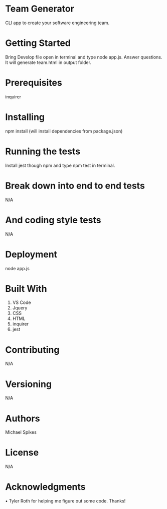 # Team Generator

CLI app to create your software engineering team.

# Getting Started

Bring Develop file open in terminal and type node app.js. Answer questions. It will generate team.html in output folder.

# Prerequisites

inquirer

# Installing

npm install (will install dependencies from package.json)

# Running the tests

Install jest though npm and type npm test in terminal.

# Break down into end to end tests

N/A

# And coding style tests

N/A

# Deployment

node app.js

# Built With

1. VS Code
2. Jquery
3. CSS
4. HTML
5. inquirer
6. jest

# Contributing

N/A

# Versioning

N/A

# Authors

Michael Spikes

# License

N/A

# Acknowledgments

• Tyler Roth for helping me figure out some code. Thanks!
